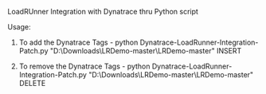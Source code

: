 LoadRUnner Integration with Dynatrace thru Python script

Usage:

1. To add the Dynatrace Tags - 
python Dynatrace-LoadRunner-Integration-Patch.py "D:\Downloads\LRDemo-master\LRDemo-master" INSERT


2. To remove the Dynatrace Tags - 
python Dynatrace-LoadRunner-Integration-Patch.py "D:\Downloads\LRDemo-master\LRDemo-master" DELETE
